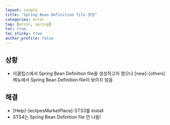 ```yaml
---
layout: single
title: "Spring Bean Definition file 생성"
categories: error
tag: [error, spring]
toc: true
toc_sticky: true
author_profile: false
---
```

## 상황

* 이클립스에서 Spring Bean Definition file을 생성하고자 했으나 [new]-[others] 메뉴에서 Spring Bean Definition file이 보이지 않음



## 해결

* [Help]-[eclipesMarketPlace]-STS3를 install
* STS4는 Spring Bean Definition file 안 나옴!

